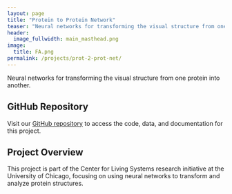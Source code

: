```yaml
---
layout: page
title: "Protein to Protein Network"
teaser: "Neural networks for transforming the visual structure from one protein into another"
header:
  image_fullwidth: main_masthead.png
image:
  title: FA.png
permalink: /projects/prot-2-prot-net/
---
```


Neural networks for transforming the visual structure from one protein into another.

## GitHub Repository

Visit our [GitHub repository](https://github.com/Center-for-Living-Systems/prot_2_prot_net) to access the code, data, and documentation for this project.

## Project Overview

This project is part of the Center for Living Systems research initiative at the University of Chicago, focusing on using neural networks to transform and analyze protein structures.
